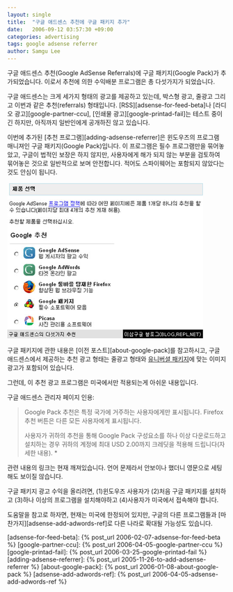 ```yaml
---
layout: single
title:  "구글 애드센스 추천에 구글 패키지 추가"
date:   2006-09-12 03:57:30 +09:00
categories: advertising
tags: google adsense referrer
author: Samgu Lee
---
```

구글 애드센스 추천(Google AdSense Referrals)에 구글 패키지(Google Pack)가 추가되었습니다. 이로서 추천에 의한 수익배분 프로그램은 총 다섯가지가 되었습니다.

구글 애드센스는 크게 세가지 형태의 광고를 제공하고 있는데, 박스형 광고, 줄광고 그리고 이번과 같은 추천(referrals) 형태입니다. [RSS][adsense-for-feed-beta]나 [라디오 광고][google-partner-ccu], [인쇄물 광고][google-printad-fail]는 테스트 중이긴 하지만, 아직까지 일반인에게 공개하진 않고 있습니다.

이번에 추가된 [추천 프로그램][adding-adsense-referrer]은 윈도우즈의 프로그램 매니져인 구글 패키지(Google Pack)입니다. 이 프로그램은 필수 프로그램만을 묶어놓았고, 구글이 법적인 보장은 하지 않지만, 사용자에게 해가 되지 않는 부분을 검토하여 묶어놓은 것으로 일반적으로 보며 안전합니다. 적어도 스파이웨어는 포함되지 않았다는 것도 안심이 됩니다.

![구글 애드센스 추천에 구글 패키지 추가](/assets/adsense-referral.jpg)

구글 패키지에 관한 내용은 [이전 포스트][about-google-pack]를 참고하시고, 구글 애드센스에서 제공하는 추천 광고 형태는 줄광고 형태와 [유니버셜 패키지](https://www.iab.com/news/iab-announces-final-interactive-universal/)에 맞는 이미지 광고가 포함되어 있습니다.

그런데, 이 추천 광고 프로그램은 미국에서만 적용되는게 아쉬운 내용입니다.

구글 애드센스 관리자 페이지 인용:

> Google Pack 추천은 특정 국가에 거주하는 사용자에게만 표시됩니다. Firefox 추천 버튼은 다른 모든 사용자에게 표시됩니다.
>
> 사용자가 귀하의 추천을 통해 Google Pack 구성요소를 하나 이상 다운로드하고 설치하는 경우 귀하의 계정에 최대 USD 2.00까지 크레딧을 적용해 드립니다(자세한 내용). * 

관련 내용의 링크는 현재 깨져있습니다. 언어 문제라서 안보이나 했더니 영문으로 세팅해도 보이질 않습니다.

구글 패키지 광고 수익을 올리려면, (1)윈도우즈 사용자가 (2)처음 구글 패키지를 설치하고 (3)하나 이상의 프로그램을 설치해야하고 (4)사용자가 미국에서 접속해야 합니다.

도움말을 참고로 하자면, 현재는 미국에 한정되어 있지만, 구글의 다른 프로그램들과 [마찬가지][adsense-add-adwords-ref]로 다른 나라로 확대될 가능성도 있습니다.

[adsense-for-feed-beta]: {% post_url 2006-02-07-adsense-for-feed-beta %}
[google-partner-ccu]: {% post_url 2006-04-05-google-partner-ccu %}
[google-printad-fail]: {% post_url 2006-03-25-google-printad-fail %}
[adding-adsense-referrer]: {% post_url 2005-11-26-to-add-adsense-referrer %}
[about-google-pack]: {% post_url 2006-01-08-about-google-pack %}
[adsense-add-adwords-ref]: {% post_url 2006-04-05-adsense-add-adwords-ref %}
